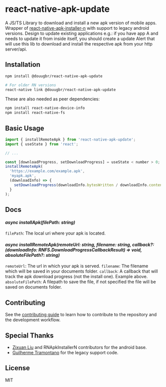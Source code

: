 # react-native-apk-update

A JS/TS Library to download and install a new apk version of mobile apps. Wrapper of [react-native-apk-installer-n](https://github.com/nodece/react-native-apk-installer-n) with support to legacy android versions. Design to update existing applications e.g.: if you have app A and needs to update it from inside itself, you should create a update Alert that will use this lib to download and install the respective apk from your http server/api.

## Installation

```sh
npm install @douugbr/react-native-apk-update

# For older RN versions
react-native link @douugbr/react-native-apk-update
```

These are also needed as peer dependencies:
```sh
npm install react-native-device-info
npm install react-native-fs
```

## Basic Usage

```js
import { installRemoteApk } from 'react-native-apk-update';
import { useState } from 'react';

// ...

const [downloadProgress, setDownloadProgress] = useState < number > 0;
installRemoteApk(
  'https://example.com/example.apk',
  'myapk.apk',
  (downloadInfo) => {
    setDownloadProgress(downloadInfo.bytesWritten / downloadInfo.contentLength);
  }
);
```

## Docs

#### _async installApk(filePath: string)_

`filePath`: The local uri where your apk is located.

#### _async installRemoteApk(remoteUrl: string, filename: string, callback?: (downloadInfo: RNFS.DownloadProgressCallbackResult) => void, absoluteFilePath?: string)_

`remoteUrl`: The url in which your apk is served.
`filename`: The filename which will be saved in your documents folder.
`callback`: A callback that will track the apk download progress (not the install one). Example above.
`absoluteFilePath`: A filepath to save the file, if not specified the file will be saved on documents folder.

## Contributing

See the [contributing guide](CONTRIBUTING.md) to learn how to contribute to the repository and the development workflow.

## Special Thanks

- [Zixuan Liu](https://github.com/nodece) and RNApkInstallerN contributors for the android base.
- [Guilherme Tramontano](https://github.com/TramontaG) for the legacy support code.

## License

MIT
